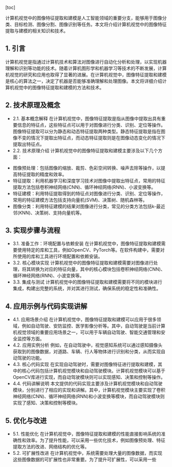 
[toc]                    
                
                
计算机视觉中的图像特征提取和建模是人工智能领域的重要分支，能够用于图像分类、目标检测、图像分割、图像识别等任务。本文将介绍计算机视觉中的图像特征提取与建模的相关知识和技术。

## 1. 引言

计算机视觉是指通过计算机技术和算法对图像进行自动化分析和处理，以实现机器理解和识别等功能的技术。随着计算机图形学和机器学习等技术的不断发展，计算机视觉的研究和应用也取得了显著的进展。在计算机视觉中，图像特征提取和建模是核心的算法之一，决定了机器是否能够准确理解和处理图像。本文将详细介绍计算机视觉中的图像特征提取和建模的方法和技术。

## 2. 技术原理及概念

- 2.1. 基本概念解释
在计算机视觉中，图像特征提取是指从图像中提取出具有重要信息的特征点，这些特征点可以用于对图像进行分类、识别、定位等操作。图像特征提取可以分为静态和动态特征提取两种类型。静态特征提取是指在图像不变的情况下提取出特征点，而动态特征提取则是在图像动态变化的情况下提取出特征点。
- 2.2. 技术原理介绍
计算机视觉中的图像特征提取和建模主要涉及以下几个方面：
* 图像预处理：包括图像的缩放、裁剪、色彩空间转换、噪声去除等操作，以提高特征提取的精度和效率。
* 特征提取：利用机器学习和深度学习技术对图像中提取出特征点，常用的特征提取方法包括卷积神经网络(CNN)、循环神经网络(RNN)、小波变换等。
* 特征建模：利用特征提取得到的特征点对图像进行分类、识别、定位等操作，常用的特征建模方法包括支持向量机(SVM)、决策树、随机森林等。
* 图像分类：利用特征建模的结果对图像进行分类，常见的分类方法包括k-最近邻(KNN)、决策树、支持向量机等。

## 3. 实现步骤与流程

- 3.1. 准备工作：环境配置与依赖安装
在计算机视觉中，图像特征提取和建模需要使用特定的库和工具，例如OpenCV、PyTorch等。在软件构建中，需要对所使用的库和工具进行环境配置和依赖安装。
- 3.2. 核心模块实现
计算机视觉中的图像特征提取和建模需要对图像进行处理，将其转换为对应的特征向量，其中的核心模块包括卷积神经网络(CNN)、循环神经网络(RNN)、小波变换等。
- 3.3. 集成与测试
计算机视觉中的图像特征提取和建模需要将不同的模块进行集成，构建出完整的系统，并对其进行测试，确保系统的稳定性和准确性。

## 4. 应用示例与代码实现讲解

- 4.1. 应用场景介绍
在计算机视觉中，图像特征提取和建模可以应用于很多领域，例如自动驾驶、安防监控、医学影像分析等。其中，自动驾驶是当前计算机视觉领域的重要应用场景之一，可以用于车辆自动驾驶、智能交通管理和安全监控等方面。
- 4.2. 应用实例分析
例如，在自动驾驶中，视觉感知系统可以通过感知摄像头获取到的图像数据，对道路、车辆、行人等物体进行识别和分类，从而实现自动驾驶的功能。
- 4.3. 核心代码实现
在实现自动驾驶时，需要对图像特征进行提取和建模，其中的核心代码包括计算机视觉模块和自动驾驶模块。计算机视觉模块可以基于OpenCV库进行实现，而自动驾驶模块则可以实现感知、决策和控制等操作。
- 4.4. 代码讲解说明
本文提供的代码实现主要涉及计算机视觉模块和自动驾驶模块，分别进行了相应的实现和讲解。其中，计算机视觉模块主要实现了卷积神经网络(CNN)、循环神经网络(RNN)和小波变换等模块，而自动驾驶模块则实现了感知、决策和控制等模块。

## 5. 优化与改进

- 5.1. 性能优化
在计算机视觉中，图像特征提取和建模的性能直接影响系统的准确性和效率。为了提升性能，可以采用一些优化技术，例如图像预处理、特征提取方法的改进、网络结构的优化等。
- 5.2. 可扩展性改进
在计算机视觉中，系统需要处理大量的图像数据，而实现这些图像数据的可扩展性也非常重要。为了提升可扩展性，可以采用一些

